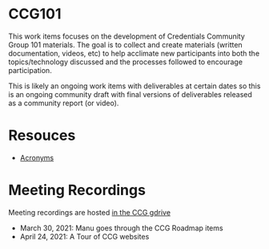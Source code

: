 # CCG101

This work items focuses on the development of Credentials Community Group 101 materials. The goal is to collect and create materials (written documentation, videos, etc) to help acclimate new participants into both the topics/technology discussed and the processes followed to encourage participation.

This is likely an ongoing work items with deliverables at certain dates so this is an ongoing community draft with final versions of deliverables released as a community report (or video).

# Resouces
- [Acronyms](https://github.com/w3c-ccg/CCG101/blob/main/Acronyms.md)

# Meeting Recordings
Meeting recordings are hosted [in the CCG gdrive](https://drive.google.com/drive/u/0/folders/1MDQi2095AFdwKGCKV8sDnsInGb97Mbd6)
- March 30, 2021: Manu goes through the CCG Roadmap items
- April 24, 2021: A Tour of CCG websites
